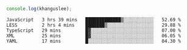 ```js
console.log(khanguslee);
```

<!--START_SECTION:waka-->
```text
JavaScript   3 hrs 39 mins   █████████████▒░░░░░░░░░░░   52.69 % 
LESS         2 hrs 4 mins    ███████▒░░░░░░░░░░░░░░░░░   29.88 % 
TypeScript   29 mins         █▓░░░░░░░░░░░░░░░░░░░░░░░   07.00 % 
XML          25 mins         █▓░░░░░░░░░░░░░░░░░░░░░░░   06.05 % 
YAML         17 mins         █░░░░░░░░░░░░░░░░░░░░░░░░   04.30 % 
```
<!--END_SECTION:waka-->

<!--
**khanguslee/khanguslee** is a ✨ _special_ ✨ repository because its `README.md` (this file) appears on your GitHub profile.

Here are some ideas to get you started:

- 🔭 I’m currently working on ...
- 🌱 I’m currently learning ...
- 👯 I’m looking to collaborate on ...
- 🤔 I’m looking for help with ...
- 💬 Ask me about ...
- 📫 How to reach me: ...
- 😄 Pronouns: ...
- ⚡ Fun fact: ...
-->
